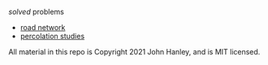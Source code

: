 
_solved_ problems

- [road network](https://github.com/jhanley634/problems/blob/main/cluster/jutland)
- [percolation studies](https://github.com/jhanley634/problems/blob/main/percolation)

All material in this repo is
Copyright 2021 John Hanley,
and is MIT licensed.
